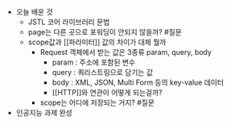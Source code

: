 - 오늘 배운 것
	- JSTL 코어 라이브러리 문법
	- page는 다른 곳으로 포워딩이 안되지 않을까? #질문 
	- scope값과 [[파라미터]] 값의 차이가 대체 뭘까
		- Request 객체에서 받는 값은 3종류 param, query, body
			- param : 주소에 포함된 변수
			- query : 쿼리스트링으로 담기는 값
			- body : XML, JSON, Multi Form 등의 key-value 데이터 
			- [[HTTP]]와 연관이 어떻게 되는걸까?
		- scope는 어디에 저장되는 거지? #질문 
- 인공지능 과제 완성